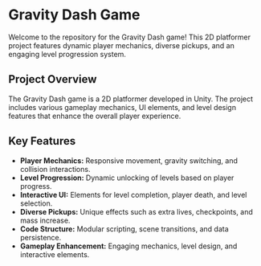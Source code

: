 # Gravity Dash Game


Welcome to the repository for the Gravity Dash game! This 2D platformer project features dynamic player mechanics, diverse pickups, and an engaging level progression system.

## Project Overview

The Gravity Dash game is a 2D platformer developed in Unity. The project includes various gameplay mechanics, UI elements, and level design features that enhance the overall player experience.

## Key Features

- **Player Mechanics:** Responsive movement, gravity switching, and collision interactions.
- **Level Progression:** Dynamic unlocking of levels based on player progress.
- **Interactive UI:** Elements for level completion, player death, and level selection.
- **Diverse Pickups:** Unique effects such as extra lives, checkpoints, and mass increase.
- **Code Structure:** Modular scripting, scene transitions, and data persistence.
- **Gameplay Enhancement:** Engaging mechanics, level design, and interactive elements.


